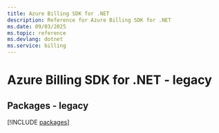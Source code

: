 ```yaml
---
title: Azure Billing SDK for .NET
description: Reference for Azure Billing SDK for .NET
ms.date: 09/03/2025
ms.topic: reference
ms.devlang: dotnet
ms.service: billing
---
```

# Azure Billing SDK for .NET - legacy
## Packages - legacy
[!INCLUDE [packages](billing-index.md)]